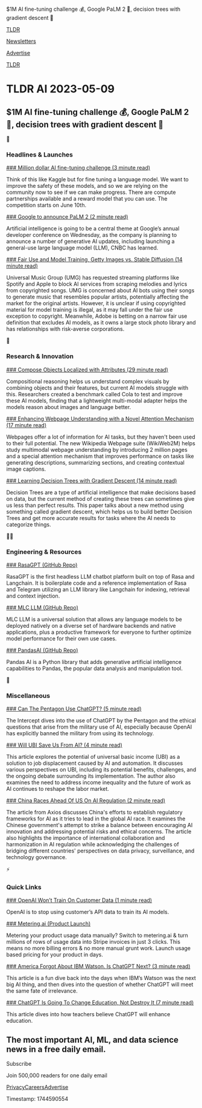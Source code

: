 $1M AI fine-tuning challenge 💰, Google PaLM 2 👋, decision trees with gradient descent 🌲

[TLDR](/)

[Newsletters](/newsletters)

[Advertise](https://advertise.tldr.tech/)

[TLDR](/)

# TLDR AI 2023-05-09

## $1M AI fine-tuning challenge 💰, Google PaLM 2 👋, decision trees with gradient descent 🌲

🚀

### Headlines & Launches

[### Million dollar AI fine-tuning challenge (3 minute read)](https://www.chai-research.com/competition.html?utm_source=tldrai)

Think of this like Kaggle but for fine tuning a language model. We want to improve the safety of these models, and so we are relying on the community now to see if we can make progress. There are compute partnerships available and a reward model that you can use. The competition starts on June 10th.

[### Google to announce PaLM 2 (2 minute read)](https://www.cnbc.com/2023/05/08/google-io-to-feature-ai-updates-showing-off-palm-2-llm.html?utm_source=tldrai)

Artificial intelligence is going to be a central theme at Google’s annual developer conference on Wednesday, as the company is planning to announce a number of generative AI updates, including launching a general-use large language model (LLM), CNBC has learned.

[### Fair Use and Model Training, Getty Images vs. Stable Diffusion (14 minute read)](https://stratechery.com/2023/fair-use-and-model-training-getty-images-vs-stable-diffusion-adobes-regulatory-capture-bet/?utm_source=tldrai)

Universal Music Group (UMG) has requested streaming platforms like Spotify and Apple to block AI services from scraping melodies and lyrics from copyrighted songs. UMG is concerned about AI bots using their songs to generate music that resembles popular artists, potentially affecting the market for the original artists. However, it is unclear if using copyrighted material for model training is illegal, as it may fall under the fair use exception to copyright. Meanwhile, Adobe is betting on a narrow fair use definition that excludes AI models, as it owns a large stock photo library and has relationships with risk-averse corporations.

🧠

### Research & Innovation

[### Compose Objects Localized with Attributes (29 minute read)](https://arxiv.org/abs/2305.03689?utm_source=tldrai)

Compositional reasoning helps us understand complex visuals by combining objects and their features, but current AI models struggle with this. Researchers created a benchmark called Cola to test and improve these AI models, finding that a lightweight multi-modal adapter helps the models reason about images and language better.

[### Enhancing Webpage Understanding with a Novel Attention Mechanism (17 minute read)](https://arxiv.org/abs/2305.03668?utm_source=tldrai)

Webpages offer a lot of information for AI tasks, but they haven't been used to their full potential. The new Wikipedia Webpage suite (WikiWeb2M) helps study multimodal webpage understanding by introducing 2 million pages and a special attention mechanism that improves performance on tasks like generating descriptions, summarizing sections, and creating contextual image captions.

[### Learning Decision Trees with Gradient Descent (14 minute read)](https://arxiv.org/abs/2305.03515?utm_source=tldrai)

Decision Trees are a type of artificial intelligence that make decisions based on data, but the current method of creating these trees can sometimes give us less than perfect results. This paper talks about a new method using something called gradient descent, which helps us to build better Decision Trees and get more accurate results for tasks where the AI needs to categorize things.

👨‍💻

### Engineering & Resources

[### RasaGPT (GitHub Repo)](https://github.com/paulpierre/RasaGPT?utm_source=tldrai)

RasaGPT is the first headless LLM chatbot platform built on top of Rasa and Langchain. It is boilerplate code and a reference implementation of Rasa and Telegram utilizing an LLM library like Langchain for indexing, retrieval and context injection.

[### MLC LLM (GitHub Repo)](https://github.com/mlc-ai/mlc-llm?utm_source=tldrai)

MLC LLM is a universal solution that allows any language models to be deployed natively on a diverse set of hardware backends and native applications, plus a productive framework for everyone to further optimize model performance for their own use cases.

[### PandasAI (GitHub Repo)](https://github.com/gventuri/pandas-ai?utm_source=tldrai)

Pandas AI is a Python library that adds generative artificial intelligence capabilities to Pandas, the popular data analysis and manipulation tool.

🎁

### Miscellaneous

[### Can The Pentagon Use ChatGPT? (5 minute read)](https://theintercept.com/2023/05/08/chatgpt-ai-pentagon-military/?utm_source=tldrai)

The Intercept dives into the use of ChatGPT by the Pentagon and the ethical questions that arise from the military use of AI, especially because OpenAI has explicitly banned the military from using its technology.

[### Will UBI Save Us From AI? (4 minute read)](https://thewalrus.ca/will-universal-basic-income-save-us-from-ai/?utm_source=tldrai)

This article explores the potential of universal basic income (UBI) as a solution to job displacement caused by AI and automation. It discusses various perspectives on UBI, including its potential benefits, challenges, and the ongoing debate surrounding its implementation. The author also examines the need to address income inequality and the future of work as AI continues to reshape the labor market.

[### China Races Ahead Of US On AI Regulation (2 minute read)](https://www.axios.com/2023/05/08/china-ai-regulation-race?utm_source=tldrai)

The article from Axios discusses China's efforts to establish regulatory frameworks for AI as it tries to lead in the global AI race. It examines the Chinese government's attempt to strike a balance between encouraging AI innovation and addressing potential risks and ethical concerns. The article also highlights the importance of international collaboration and harmonization in AI regulation while acknowledging the challenges of bridging different countries' perspectives on data privacy, surveillance, and technology governance.

⚡️

### Quick Links

[### OpenAI Won’t Train On Customer Data (1 minute read)](https://www.cnbc.com/2023/05/05/sam-altman-openai-wont-tap-into-customer-apis.html?utm_source=tldrai)

OpenAI is to stop using customer’s API data to train its AI models.

[### Metering.ai (Product Launch)](https://www.producthunt.com/posts/metering-ai?utm_source=tldrai)

Metering your product usage data manually? Switch to metering.ai & turn millions of rows of usage data into Stripe invoices in just 3 clicks. This means no more billing errors & no more manual grunt work. Launch usage based pricing for your product in days.

[### America Forgot About IBM Watson. Is ChatGPT Next? (3 minute read)](https://archive.ph/ImQaP?utm_source=tldrai)

This article is a fun dive back into the days when IBM’s Watson was the next big AI thing, and then dives into the question of whether ChatGPT will meet the same fate of irrelevance.

[### ChatGPT Is Going To Change Education, Not Destroy It (7 minute read)](https://archive.ph/Ea6ZU?utm_source=tldrai)

This article dives into how teachers believe ChatGPT will enhance education.

## The most important AI, ML, and data science news in a free daily email.

Subscribe

Join 500,000 readers for one daily email

[Privacy](/privacy)[Careers](https://jobs.ashbyhq.com/tldr.tech)[Advertise](/ai/advertise)

Timestamp: 1744590554